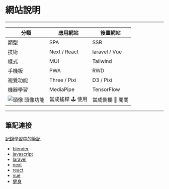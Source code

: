 # 網站說明

---

| 分類                               | 應用網站         | 後臺網站         |
| ---------------------------------- | ---------------- | ---------------- |
| 類型                               | SPA              | SSR              |
| 技術                               | Next / React     | laravel / Vue    |
| 樣式                               | MUI              | Tailwind         |
| 手機板                             | PWA              | RWD              |
| 視覺功能                           | Three / Pixi     | D3 / Pixi        |
| 機器學習                           | MediaPipe        | TensorFlow       |
| ![頭像](/icon.ico "logo") 頭像功能 | 當成搖桿 🕹️ 使用 | 當成側欄 📑 開關 |

---

## 筆記連接

[記錄學習中的筆記](https://github.com/cheng-yu-tsung/docs)

- [blender][blender]
- [javascript][javascript]
- [laravel][laravel]
- [next][next]
- [react][react]
- [vue][vue]
- [健身][wortkout]

[blender]: ./docs/blender/README
[javascript]: ./docs/javascript/README
[laravel]: ./docs/laravel/README
[next]: ./docs/next/README
[react]: ./docs/react/README
[vue]: ./docs/vue/README
[wortkout]: ./docs/wortkout/README
